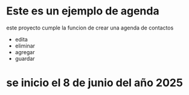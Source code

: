 # Este es un ejemplo de agenda 

este proyecto cumple la funcion de crear una agenda de contactos

- edita
- eliminar
- agregar 
- guardar 

# se inicio el 8 de junio del año 2025